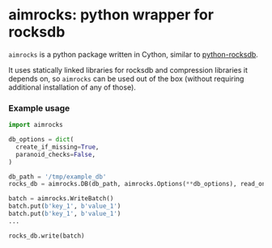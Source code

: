 # aimrocks: python wrapper for rocksdb

`aimrocks` is a python package written in Cython, similar to [python-rocksdb](https://python-rocksdb.readthedocs.io/en/latest/).

It uses statically linked libraries for rocksdb and compression libraries it depends on, 
so `aimrocks` can be used out of the box (without requiring additional installation of any of those).

### Example usage

```python
import aimrocks

db_options = dict(
  create_if_missing=True,
  paranoid_checks=False,
)

db_path = '/tmp/example_db'
rocks_db = aimrocks.DB(db_path, aimrocks.Options(**db_options), read_only=False)

batch = aimrocks.WriteBatch()
batch.put(b'key_1', b'value_1')
batch.put(b'key_1', b'value_1')
...

rocks_db.write(batch)

```
